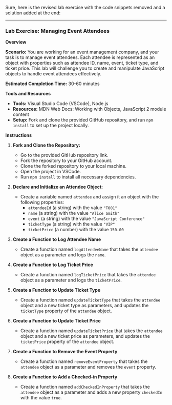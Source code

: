 Sure, here is the revised lab exercise with the code snippets removed and a solution added at the end:

---

### Lab Exercise: Managing Event Attendees

**Overview**

**Scenario:** You are working for an event management company, and your task is to manage event attendees. Each attendee is represented as an object with properties such as attendee ID, name, event, ticket type, and ticket price. This lab will challenge you to create and manipulate JavaScript objects to handle event attendees effectively.

**Estimated Completion Time:** 30-60 minutes

**Tools and Resources**
- **Tools:** Visual Studio Code (VSCode), Node.js
- **Resources:** MDN Web Docs: Working with Objects, JavaScript 2 module content
- **Setup:** Fork and clone the provided GitHub repository, and run `npm install` to set up the project locally.

**Instructions**

1. **Fork and Clone the Repository:**
   - Go to the provided GitHub repository link.
   - Fork the repository to your GitHub account.
   - Clone the forked repository to your local machine.
   - Open the project in VSCode.
   - Run `npm install` to install all necessary dependencies.

2. **Declare and Initialize an Attendee Object:**
   - Create a variable named `attendee` and assign it an object with the following properties:
     - `attendeeId` (a string) with the value `"T001"`
     - `name` (a string) with the value `"Alice Smith"`
     - `event` (a string) with the value `"JavaScript Conference"`
     - `ticketType` (a string) with the value `"VIP"`
     - `ticketPrice` (a number) with the value `150.00`

3. **Create a Function to Log Attendee Name**
   - Create a function named `logAttendeeName` that takes the `attendee` object as a parameter and logs the `name`.

4. **Create a Function to Log Ticket Price**
   - Create a function named `logTicketPrice` that takes the `attendee` object as a parameter and logs the `ticketPrice`.

5. **Create a Function to Update Ticket Type**
   - Create a function named `updateTicketType` that takes the `attendee` object and a new ticket type as parameters, and updates the `ticketType` property of the `attendee` object.

6. **Create a Function to Update Ticket Price**
   - Create a function named `updateTicketPrice` that takes the `attendee` object and a new ticket price as parameters, and updates the `ticketPrice` property of the `attendee` object.

7. **Create a Function to Remove the Event Property**
   - Create a function named `removeEventProperty` that takes the `attendee` object as a parameter and removes the `event` property.

8. **Create a Function to Add a Checked-in Property**
   - Create a function named `addCheckedInProperty` that takes the `attendee` object as a parameter and adds a new property `checkedIn` with the value `true`.


